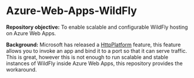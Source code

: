 # Azure-Web-Apps-WildFly

**Repository objective:** To enable scalable and configurable WildFly hosting on Azure Web Apps.

**Background:** Microsoft has released a [HttpPlatform](https://docs.microsoft.com/en-us/azure/app-service-web/web-sites-java-custom-upload) feature, this feature 
allows you to invoke an app and bind it to a port so that it can serve traffic. 
This is great, however this is not enough to run scalable and stable instances of WildFly inside Azure Web Apps, this repository provides the workaround. 


